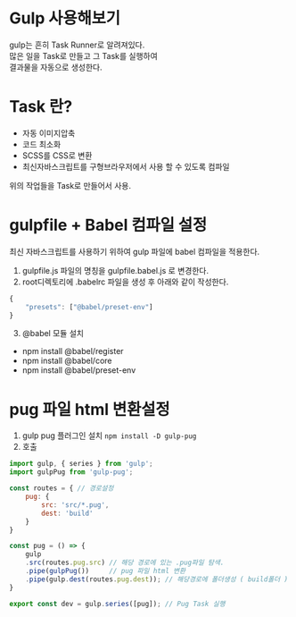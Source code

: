 # Gulp 사용해보기

gulp는 흔히 Task Runner로 알려져있다.  
많은 일을 Task로 만들고 그 Task를 실행하여  
결과물을 자동으로 생성한다.  

# Task 란?

- 자동 이미지압축
- 코드 최소화
- SCSS를 CSS로 변환
- 최신자바스크립트를 구형브라우저에서 사용 할 수 있도록 컴파일  

위의 작업들을 Task로 만들어서 사용.

# gulpfile + Babel 컴파일 설정

최신 자바스크립트를 사용하기 위하여 gulp 파일에 babel 컴파일을 적용한다.

1. gulpfile.js 파일의 명칭을 gulpfile.babel.js 로 변경한다.  
2. root디렉토리에 .babelrc 파일을 생성 후 아래와 같이 작성한다.

```javascript
{
    "presets": ["@babel/preset-env"]
}
```
3. @babel 모듈 설치
- npm install @babel/register
- npm install @babel/core
- npm install @babel/preset-env

# pug 파일 html 변환설정

1. gulp pug 플러그인 설치
`npm install -D gulp-pug`
2. 호출
```javascript
import gulp, { series } from 'gulp';
import gulpPug from 'gulp-pug';

const routes = { // 경로설정
    pug: {
        src: 'src/*.pug',
        dest: 'build'
    }
}

const pug = () => {
    gulp
    .src(routes.pug.src) // 해당 경로에 있는 .pug파일 탐색.
    .pipe(gulpPug())     // pug 파일 html 변환
    .pipe(gulp.dest(routes.pug.dest)); // 해당경로에 폴더생성 ( build폴더 )
}

export const dev = gulp.series([pug]); // Pug Task 실행
```